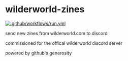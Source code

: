 # wilderworld-zines

[![.github/workflows/run.yml](https://github.com/rssnyder/wilderworld-zines/actions/workflows/run.yml/badge.svg)](https://github.com/rssnyder/wilderworld-zines/actions/workflows/run.yml)

send new zines from wilderworld.com to discord

commissioned for the offical wilderworld discord server

powered by github's generosity
